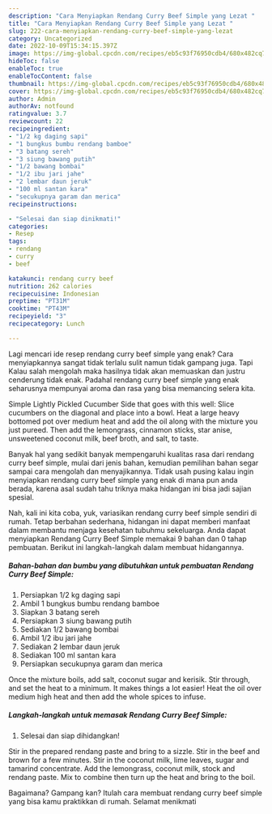 ```yaml
---
description: "Cara Menyiapkan Rendang Curry Beef Simple yang Lezat "
title: "Cara Menyiapkan Rendang Curry Beef Simple yang Lezat "
slug: 222-cara-menyiapkan-rendang-curry-beef-simple-yang-lezat
category: Uncategorized
date: 2022-10-09T15:34:15.397Z
image: https://img-global.cpcdn.com/recipes/eb5c93f76950cdb4/680x482cq70/rendang-curry-beef-simple-foto-resep-utama.jpg
hideToc: false
enableToc: true
enableTocContent: false
thumbnail: https://img-global.cpcdn.com/recipes/eb5c93f76950cdb4/680x482cq70/rendang-curry-beef-simple-foto-resep-utama.jpg
cover: https://img-global.cpcdn.com/recipes/eb5c93f76950cdb4/680x482cq70/rendang-curry-beef-simple-foto-resep-utama.jpg
author: Admin
authorAv: notfound
ratingvalue: 3.7
reviewcount: 22
recipeingredient:
- "1/2 kg daging sapi"
- "1 bungkus bumbu rendang bamboe"
- "3 batang sereh"
- "3 siung bawang putih"
- "1/2 bawang bombai"
- "1/2 ibu jari jahe"
- "2 lembar daun jeruk"
- "100 ml santan kara"
- "secukupnya garam dan merica"
recipeinstructions:

- "Selesai dan siap dinikmati!"
categories:
- Resep
tags:
- rendang
- curry
- beef

katakunci: rendang curry beef 
nutrition: 262 calories
recipecuisine: Indonesian
preptime: "PT31M"
cooktime: "PT43M"
recipeyield: "3"
recipecategory: Lunch

---
```



Lagi mencari ide resep rendang curry beef simple yang enak? Cara menyiapkannya sangat tidak terlalu sulit namun tidak gampang juga. Tapi Kalau salah mengolah maka hasilnya tidak akan memuaskan dan justru cenderung tidak enak. Padahal rendang curry beef simple yang enak seharusnya mempunyai aroma dan rasa yang bisa memancing selera kita.


Simple Lightly Pickled Cucumber Side that goes with this well: Slice cucumbers on the diagonal and place into a bowl. Heat a large heavy bottomed pot over medium heat and add the oil along with the mixture you just pureed. Then add the lemongrass, cinnamon sticks, star anise, unsweetened coconut milk, beef broth, and salt, to taste.

Banyak hal yang sedikit banyak mempengaruhi kualitas rasa dari rendang curry beef simple, mulai dari jenis bahan, kemudian pemilihan bahan segar sampai cara mengolah dan menyajikannya. Tidak usah pusing kalau ingin menyiapkan rendang curry beef simple yang enak di mana pun anda berada, karena asal sudah tahu triknya maka hidangan ini bisa jadi sajian spesial.


Nah, kali ini kita coba, yuk, variasikan rendang curry beef simple sendiri di rumah. Tetap berbahan sederhana, hidangan ini dapat memberi manfaat dalam membantu menjaga kesehatan tubuhmu sekeluarga. Anda dapat menyiapkan Rendang Curry Beef Simple memakai 9 bahan dan 0 tahap pembuatan. Berikut ini langkah-langkah dalam membuat hidangannya.

<!--inarticleads1-->

##### Bahan-bahan dan bumbu yang dibutuhkan untuk pembuatan Rendang Curry Beef Simple:

1. Persiapkan 1/2 kg daging sapi
1. Ambil 1 bungkus bumbu rendang bamboe
1. Siapkan 3 batang sereh
1. Persiapkan 3 siung bawang putih
1. Sediakan 1/2 bawang bombai
1. Ambil 1/2 ibu jari jahe
1. Sediakan 2 lembar daun jeruk
1. Sediakan 100 ml santan kara
1. Persiapkan secukupnya garam dan merica


Once the mixture boils, add salt, coconut sugar and kerisik. Stir through, and set the heat to a minimum. It makes things a lot easier! Heat the oil over medium high heat and then add the whole spices to infuse. 

<!--inarticleads2-->

##### Langkah-langkah untuk memasak Rendang Curry Beef Simple:


1. Selesai dan siap dihidangkan!

Stir in the prepared rendang paste and bring to a sizzle. Stir in the beef and brown for a few minutes. Stir in the coconut milk, lime leaves, sugar and tamarind concentrate. Add the lemongrass, coconut milk, stock and rendang paste. Mix to combine then turn up the heat and bring to the boil. 

Bagaimana? Gampang kan? Itulah cara membuat rendang curry beef simple yang bisa kamu praktikkan di rumah. Selamat menikmati
